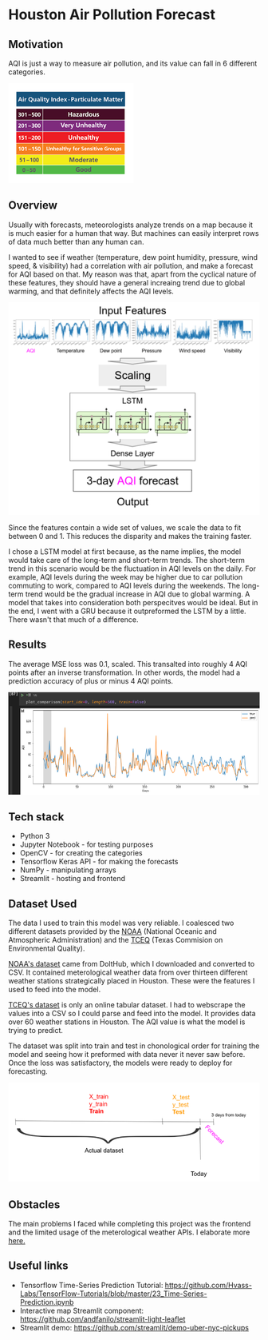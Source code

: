 # Houston Air Pollution Forecast

## Motivation

AQI is just a way to measure air pollution, and its value can fall in 6 different categories.

![AQI](docs/AQI.png)

## Overview

Usually with forecasts, meteorologists analyze trends on a map because it is much easier for a human that way. But machines can easily interpret rows of data much better than any human can. 

I wanted to see if weather (temperature, dew point humidity, pressure, wind speed, & visibility) had a correlation with air pollution, and make a forecast for AQI based on that. My reason was that, apart from the cyclical nature of these features, they should have a general increaing trend due to global warming, and that definitely affects the AQI levels.

![network](docs/network-overview.png)

Since the features contain a wide set of values, we scale the data to fit between 0 and 1. This reduces the disparity and makes the training faster.

I chose a LSTM model at first because, as the name implies, the model would take care of the long-term and short-term trends. The short-term trend in this scenario would be the fluctuation in AQI levels on the daily. For example, AQI levels during the week may be higher due to car pollution commuting to work, compared to AQI levels during the weekends. The long-term trend would be the gradual increase in AQI due to global warming. A model that takes into consideration both perspecitves would be ideal. But in the end, I went with a GRU because it outpreformed the LSTM by a little. There wasn't that much of a difference.

## Results

The average MSE loss was 0.1, scaled. This transalted into roughly 4 AQI points after an inverse transformation. In other words, the model had a prediction accuracy of plus or minus 4 AQI points.

![example](docs/good-test-graph.png)

## Tech stack

- Python 3
- Jupyter Notebook - for testing purposes
- OpenCV - for creating the categories
- Tensorflow Keras API - for making the forecasts
- NumPy - manipulating arrays
- Streamlit - hosting and frontend 

## Dataset Used

The data I used to train this model was very reliable. I coalesced two different datasets provided by the [NOAA](https://www.noaa.gov/) (National Oceanic and Atmospheric Administration) and the [TCEQ](https://www.tceq.texas.gov/) (Texas Commision on Environmental Quality).

[NOAA's dataset](https://www.dolthub.com/repositories/Liquidata/noaa) came from DoltHub, which I downloaded and converted to CSV. It contained meterological weather data from over thirteen different weather stations strategically placed in Houston. These were the features I used to feed into the model.

[TCEQ's dataset](https://www.tceq.texas.gov/cgi-bin/compliance/monops/peak_monthly.pl?override) is only an online tabular dataset. I had to webscrape the values into a CSV so I could parse and feed into the model. It provides data over 60 weather stations in Houston. The AQI value is what the model is trying to predict. 

The dataset was split into train and test in chonological order for training the model and seeing how it preformed with data never it never saw before. Once the loss was satisfactory, the models were ready to deploy for forecasting.

![dataset](docs/dataset-overview.png)

## Obstacles

The main problems I faced while completing this project was the frontend and the limited usage of the meterological weather APIs. I elaborate more [here.](docs/Reflection.md)

## Useful links

- Tensorflow Time-Series Prediction Tutorial: https://github.com/Hvass-Labs/TensorFlow-Tutorials/blob/master/23_Time-Series-Prediction.ipynb
- Interactive map Streamlit component: https://github.com/andfanilo/streamlit-light-leaflet
- Streamlit demo: https://github.com/streamlit/demo-uber-nyc-pickups